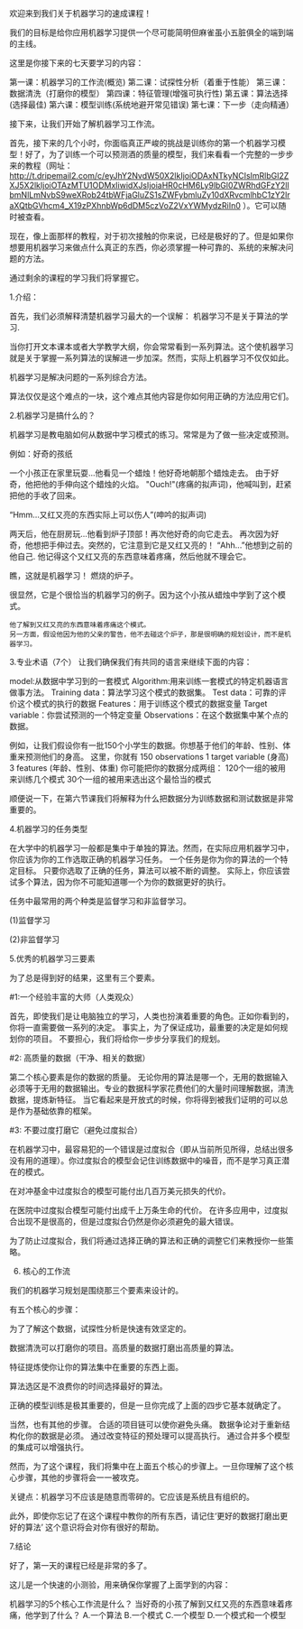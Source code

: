 
欢迎来到我们关于机器学习的速成课程！

我们的目标是给你应用机器学习提供一个尽可能简明但麻雀虽小五脏俱全的端到端的主线。

这里是你接下来的七天要学习的内容：

第一课：机器学习的工作流(概览)
第二课：试探性分析（着重于性能）
第三课：数据清洗（打磨你的模型）
第四课：特征管理(增强可执行性)
第五课：算法选择(选择最佳)
第六课：模型训练(系统地避开常见错误)
第七课：下一步（走向精通）

接下来，让我们开始了解机器学习工作流。

首先，接下来的几个小时，你面临真正严峻的挑战是训练你的第一个机器学习模型！好了，为了训练一个可以预测酒的质量的模型，我们来看看一个完整的一步步来的教程（网址：http://t.dripemail2.com/c/eyJhY2NvdW50X2lkIjoiODAxNTkyNCIsImRlbGl2ZXJ5X2lkIjoiOTAzMTU1ODMxIiwidXJsIjoiaHR0cHM6Ly9lbGl0ZWRhdGFzY2llbmNlLmNvbS9weXRob24tbWFjaGluZS1sZWFybmluZy10dXRvcmlhbC1zY2lraXQtbGVhcm4_X19zPXhnbWp6dDM5czVoZ2VxYWMydzRiIn0 ）。它可以随时被查看。

现在，像上面那样的教程，对于初次接触的你来说，已经是极好的了。但是如果你想要用机器学习来做点什么真正的东西，你必须掌握一种可靠的、系统的来解决问题的方法。

通过剩余的课程的学习我们将掌握它。

1.介绍：

首先，我们必须解释清楚机器学习最大的一个误解：
机器学习不是关于算法的学习.

当你打开文本课本或者大学教学大纲，你会常常看到一系列算法。这个使机器学习就是关于掌握一系列算法的误解进一步加深。然而，实际上机器学习不仅仅如此。

机器学习是解决问题的一系列综合方法。

算法仅仅是这个难点的一块，这个难点其他内容是你如何用正确的方法应用它们。


2.机器学习是搞什么的？

机器学习是教电脑如何从数据中学习模式的练习。常常是为了做一些决定或预测。


例如：好奇的孩纸

一个小孩正在家里玩耍...他看见一个蜡烛！他好奇地朝那个蜡烛走去。
由于好奇，他把他的手伸向这个蜡烛的火焰。
"Ouch!"(疼痛的拟声词)，他喊叫到，赶紧把他的手收了回来。

“Hmm...又红又亮的东西实际上可以伤人”(呻吟的拟声词)

两天后，他在厨房玩...他看到炉子顶部！再次他好奇的向它走去。
再次因为好奇，他想把手伸过去。突然的，它注意到它是又红又亮的！
“Ahh...”他想到之前的他自己.
他记得这个又红又亮的东西意味着疼痛，然后他就不理会它。

瞧，这就是机器学习！
燃烧的炉子。

很显然，它是个很恰当的机器学习的例子。因为这个小孩从蜡烛中学到了这个模式。

    他了解到又红又亮的东西意味着疼痛这个模式。
    另一方面，假设他因为他的父亲的警告，他不去碰这个炉子，那是很明确的规划设计，而不是机器学习。

3.专业术语（7个）
让我们确保我们有共同的语言来继续下面的内容：

model:从数据中学习到的一套模式
Algorithm:用来训练一套模式的特定机器语言做事方法。
Training data：算法学习这个模式的数据集。
Test data：可靠的评价这个模式的执行的数据
Features：用于训练这个模式的数据变量
Target variable：你尝试预测的一个特定变量
Observations：在这个数据集中某个点的数据。

例如，让我们假设你有一批150个小学生的数据。你想基于他们的年龄、性别、体重来预测他们的身高。
这里，你就有 
150 observations
1 target variable (身高)
3 features (年龄、性别、体重)
你可能把你的数据分成两组：
120个一组的被用来训练几个模式
30个一组的被用来选出这个最恰当的模式

顺便说一下，在第六节课我们将解释为什么把数据分为训练数据和测试数据是非常重要的。

4.机器学习的任务类型

在大学中的机器学习一般都是集中于单独的算法。然而，在实际应用机器学习中，你应该为你的工作选取正确的机器学习任务。
一个任务是你为你的算法的一个特定目标。
只要你选取了正确的任务，算法可以被不断的调整。
实际上，你应该尝试多个算法，因为你不可能知道哪一个为你的数据更好的执行。

任务中最常用的两个种类是监督学习和非监督学习。

(1)监督学习

(2)非监督学习

5.优秀的机器学习三要素

为了总是得到好的结果，这里有三个要素。

#1:一个经验丰富的大师（人类观众）

首先，即使我们是让电脑独立的学习，人类也扮演着重要的角色。正如你看到的，你将一直需要做一系列的决定。
事实上，为了保证成功，最重要的决定是如何规划你的项目。
不要担心，我们将给你一步步分享我们的规划。

#2: 高质量的数据（干净、相关的数据）

第二个核心要素是你的数据的质量。
无论你用的算法是哪一个，无用的数据输入必须等于无用的数据输出。专业的数据科学家花费他们的大量时间理解数据，清洗数据，提炼新特征。
当它看起来是开放式的时候，你将得到被我们证明的可以总是作为基础依靠的框架。

#3: 不要过度打磨它（避免过度拟合）

在机器学习中，最容易犯的一个错误是过度拟合（即从当前所见所得，总结出很多没有用的道理）。你过度拟合的模型会记住训练数据中的噪音，而不是学习真正潜在的模式。

在对冲基金中过度拟合的模型可能付出几百万美元损失的代价。

在医院中过度拟合模型可能付出成千上万条生命的代价。
在许多应用中，过度拟合出现不是很高的，但是过度拟合仍然是你必须避免的最大错误。

为了防止过度拟合，我们将通过选择正确的算法和正确的调整它们来教授你一些策略。

6. 核心的工作流

我们的机器学习规划是围绕那三个要素来设计的。

有五个核心的步骤：

  为了了解这个数据，试探性分析是快速有效坚定的。

  数据清洗可以打磨你的项目。高质量的数据打磨出高质量的算法。

  特征提炼使你让你的算法集中在重要的东西上面。

  算法选区是不浪费你的时间选择最好的算法。

  正确的模型训练是极其重要的，但是一旦你完成了上面的四步它基本就确定了。

当然，也有其他的步骤。
合适的项目链可以使你避免头痛。
数据争论对于重新结构化你的数据是必须。
通过改变特征的预处理可以提高执行。
通过合并多个模型的集成可以增强执行。

然而，为了这个课程，我们将集中在上面五个核心的步骤上。一旦你理解了这个核心步骤，其他的步骤将会一一被攻克。

关键点：机器学习不应该是随意而零碎的。它应该是系统且有组织的。

此外，即使你忘记了在这个课程中教你的所有东西，请记住‘更好的数据打磨出更好的算法’
这个意识将会对你有很好的帮助。


7.结论

好了，第一天的课程已经是非常的多了。

这儿是一个快速的小测验，用来确保你掌握了上面学到的内容：

机器学习的5个核心工作流是什么？
当好奇的小孩了解到又红又亮的东西意味着疼痛，他学到了什么？
  A.一个算法
  B.一个模式
  C.一个模型
  D.一个模式和一个模型